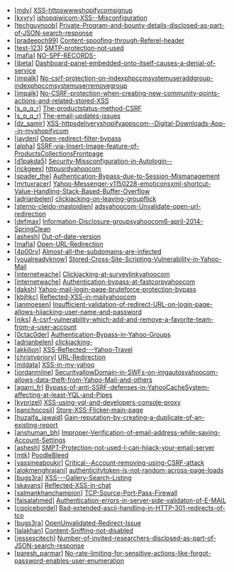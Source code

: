 * [[mdv](https://hackerone.com/mdv)] [XSS-httpswwwshopifycomsignup](https://hackerone.com/reports/85291)
* [[kxyry](https://hackerone.com/kxyry)] [ishopqiwicom-XSS--Misconfiguration](https://hackerone.com/reports/47536)
* [[techguynoob](https://hackerone.com/techguynoob)] [Private-Program-and-bounty-details-disclosed-as-part-of-JSON-search-response](https://hackerone.com/reports/80936)
* [[pradeepch99](https://hackerone.com/pradeepch99)] [Content-spoofing-through-Referel-header](https://hackerone.com/reports/79185)
* [[test-123](https://hackerone.com/test-123)] [SMTP-protection-not-used](https://hackerone.com/reports/77060)
* [[mafia](https://hackerone.com/mafia)] [NO-SPF-RECORDS-](https://hackerone.com/reports/77058)
* [[jbeta](https://hackerone.com/jbeta)] [Dashboard-panel-embedded-onto-itself-causes-a-denial-of-service](https://hackerone.com/reports/85011)
* [[jmpalk](https://hackerone.com/jmpalk)] [No-csrf-protection-on-indexphpccmsystemuseraddgroup-indexphpccmsystemuserremovegroup](https://hackerone.com/reports/64184)
* [[jmpalk](https://hackerone.com/jmpalk)] [No-CSRF-protection-when-creating-new-community-points-actions-and-related-stored-XSS](https://hackerone.com/reports/65808)
* [[s_p_q_r](https://hackerone.com/s_p_q_r)] [The-productstatus-method-CSRF](https://hackerone.com/reports/74595)
* [[s_p_q_r](https://hackerone.com/s_p_q_r)] [The-email-updates-issues](https://hackerone.com/reports/74518)
* [[dz_samir](https://hackerone.com/dz_samir)] [XSS-httpsdeliveryshopifyappscom--Digital-Downloads-App--in-myshopifycom](https://hackerone.com/reports/81441)
* [[jayden](https://hackerone.com/jayden)] [Open-redirect-filter-bypass](https://hackerone.com/reports/76738)
* [[alpha](https://hackerone.com/alpha)] [SSRF-via-Insert-Image-feature-of-ProductsCollectionsFrontpage](https://hackerone.com/reports/67389)
* [[d1pakda5](https://hackerone.com/d1pakda5)] [Security-Missconfiguration-in-Autologin--](https://hackerone.com/reports/75936)
* [[rickgeex](https://hackerone.com/rickgeex)] [httpusrdyahoocom](https://hackerone.com/reports/12035)
* [[spader_the](https://hackerone.com/spader_the)] [Authentication-Bypass-due-to-Session-Mismanagement](https://hackerone.com/reports/10912)
* [[mrtuxracer](https://hackerone.com/mrtuxracer)] [Yahoo-Messenger-v1150228-emoticonsxml-shortcut-Value-Handling-Stack-Based-Buffer-Overflow](https://hackerone.com/reports/10767)
* [[adrianbelen](https://hackerone.com/adrianbelen)] [clickjacking-on-leaving-groupflick](https://hackerone.com/reports/7745)
* [[sterno-cleido-mastoidien](https://hackerone.com/sterno-cleido-mastoidien)] [adsyahoocom-Unvalidate-open-url-redirection](https://hackerone.com/reports/7731)
* [[defmax](https://hackerone.com/defmax)] [Information-Disclosure-groupsyahoocom6-april-2014-SpringClean](https://hackerone.com/reports/5986)
* [[ashesh](https://hackerone.com/ashesh)] [Out-of-date-version](https://hackerone.com/reports/5221)
* [[mafia](https://hackerone.com/mafia)] [Open-URL-Redirection](https://hackerone.com/reports/4521)
* [[4p00rv](https://hackerone.com/4p00rv)] [Almost-all-the-subdomains-are-infected](https://hackerone.com/reports/4359)
* [[youalreadyknow](https://hackerone.com/youalreadyknow)] [Stored-Cross-Site-Scripting-Vulnerability-in-Yahoo-Mail](https://hackerone.com/reports/4277)
* [[internetwache](https://hackerone.com/internetwache)] [Clickjacking-at-surveylinkyahoocom](https://hackerone.com/reports/3578)
* [[internetwache](https://hackerone.com/internetwache)] [Authentication-bypass-at-fastcorpyahoocom](https://hackerone.com/reports/3577)
* [[daksh](https://hackerone.com/daksh)] [Yahoo-mail-login-page-bruteforce-protection-bypass](https://hackerone.com/reports/2596)
* [[kbjhkc](https://hackerone.com/kbjhkc)] [Reflected-XSS-in-mailyahoocom](https://hackerone.com/reports/2240)
* [[janmoesen](https://hackerone.com/janmoesen)] [Insufficient-validation-of-redirect-URL-on-login-page-allows-hijacking-user-name-and-password](https://hackerone.com/reports/2126)
* [[niks](https://hackerone.com/niks)] [A-csrf-vulnerability-which-add-and-remove-a-favorite-team-from-a-user-account](https://hackerone.com/reports/1620)
* [[0ctac0der](https://hackerone.com/0ctac0der)] [Authentication-Bypass-in-Yahoo-Groups](https://hackerone.com/reports/1209)
* [[adrianbelen](https://hackerone.com/adrianbelen)] [clickjacking-](https://hackerone.com/reports/1207)
* [[akkilion](https://hackerone.com/akkilion)] [XSS-Reflected---Yahoo-Travel](https://hackerone.com/reports/1553)
* [[christypriory](https://hackerone.com/christypriory)] [URL-Redirection](https://hackerone.com/reports/1429)
* [[mildata](https://hackerone.com/mildata)] [XSS-in-my-yahoo](https://hackerone.com/reports/1203)
* [[jordanmilne](https://hackerone.com/jordanmilne)] [SecurityallowDomain-in-SWFs-on-imgautosyahoocom-allows-data-theft-from-Yahoo-Mail-and-others](https://hackerone.com/reports/1171)
* [[agarri_fr](https://hackerone.com/agarri_fr)] [Bypass-of-anti-SSRF-defenses-in-YahooCacheSystem-affecting-at-least-YQL-and-Pipes](https://hackerone.com/reports/1066)
* [[kyprizel](https://hackerone.com/kyprizel)] [XSS-using-yql-and-developers-console-proxy](https://hackerone.com/reports/1011)
* [[panchocosil](https://hackerone.com/panchocosil)] [Store-XSS-Flicker-main-page](https://hackerone.com/reports/940)
* [[huzaifa_jawaid](https://hackerone.com/huzaifa_jawaid)] [Gain-reputation-by-creating-a-duplicate-of-an-existing-report](https://hackerone.com/reports/35237)
* [[anshuman_bh](https://hackerone.com/anshuman_bh)] [Improper-Verification-of-email-address-while-saving-Account-Settings](https://hackerone.com/reports/30975)
* [[ashesh](https://hackerone.com/ashesh)] [SMPT-Protection-not-used-I-can-hijack-your-email-server](https://hackerone.com/reports/34112)
* [[mtk](https://hackerone.com/mtk)] [PoodleBleed](https://hackerone.com/reports/31415)
* [[yassineaboukir](https://hackerone.com/yassineaboukir)] [Critical--Account-removing-using-CSRF-attack](https://hackerone.com/reports/26866)
* [[alokmenghrajani](https://hackerone.com/alokmenghrajani)] [authenticitytoken-is-not-random-across-page-loads](https://hackerone.com/reports/71006)
* [[bugs3ra](https://hackerone.com/bugs3ra)] [XSS---Gallery-Search-Listing](https://hackerone.com/reports/76713)
* [[skavans](https://hackerone.com/skavans)] [Reflected-XSS-in-chat](https://hackerone.com/reports/73566)
* [[salmankhanchampion](https://hackerone.com/salmankhanchampion)] [TCP-Source-Port-Pass-Firewall](https://hackerone.com/reports/77802)
* [[faisalahmed](https://hackerone.com/faisalahmed)] [Authentication-errors-in-server-side-validaton-of-E-MAIL](https://hackerone.com/reports/80883)
* [[cqoicebordel](https://hackerone.com/cqoicebordel)] [Bad-extended-ascii-handling-in-HTTP-301-redirects-of-tco](https://hackerone.com/reports/34084)
* [[bugs3ra](https://hackerone.com/bugs3ra)] [OpenUnvalidated-Redirect-Issue](https://hackerone.com/reports/77221)
* [[lalakhan](https://hackerone.com/lalakhan)] [Content-Sniffing-not-disabled](https://hackerone.com/reports/77081)
* [[jessescitech](https://hackerone.com/jessescitech)] [Number-of-invited-researchers-disclosed-as-part-of-JSON-search-response](https://hackerone.com/reports/80597)
* [[paresh_parmar](https://hackerone.com/paresh_parmar)] [No-rate-limiting-for-sensitive-actions-like-forgot-password-enables-user-enumeration](https://hackerone.com/reports/77067)
